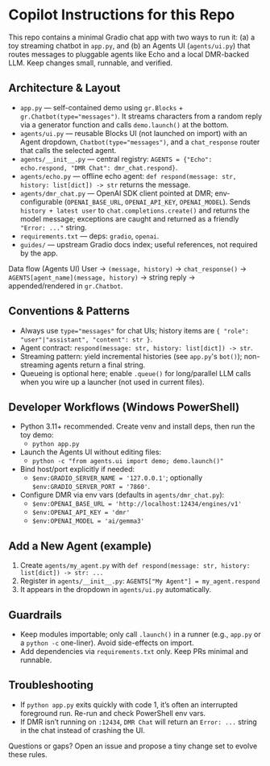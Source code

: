 # Copilot Instructions for this Repo

This repo contains a minimal Gradio chat app with two ways to run it: (a) a toy streaming chatbot in `app.py`, and (b) an Agents UI (`agents/ui.py`) that routes messages to pluggable agents like Echo and a local DMR-backed LLM. Keep changes small, runnable, and verified.

## Architecture & Layout
- `app.py` — self-contained demo using `gr.Blocks` + `gr.Chatbot(type="messages")`. It streams characters from a random reply via a generator function and calls `demo.launch()` at the bottom.
- `agents/ui.py` — reusable Blocks UI (not launched on import) with an Agent dropdown, `Chatbot(type="messages")`, and a `chat_response` router that calls the selected agent.
- `agents/__init__.py` — central registry: `AGENTS = {"Echo": echo.respond, "DMR Chat": dmr_chat.respond}`.
- `agents/echo.py` — offline echo agent: `def respond(message: str, history: list[dict]) -> str` returns the message.
- `agents/dmr_chat.py` — OpenAI SDK client pointed at DMR; env-configurable (`OPENAI_BASE_URL`, `OPENAI_API_KEY`, `OPENAI_MODEL`). Sends `history + latest user` to `chat.completions.create()` and returns the model message; exceptions are caught and returned as a friendly `"Error: ..."` string.
- `requirements.txt` — deps: `gradio`, `openai`.
- `guides/` — upstream Gradio docs index; useful references, not required by the app.

Data flow (Agents UI)
User → `(message, history)` → `chat_response()` → `AGENTS[agent_name](message, history)` → string reply → appended/rendered in `gr.Chatbot`.

## Conventions & Patterns
- Always use `type="messages"` for chat UIs; history items are `{ "role": "user"|"assistant", "content": str }`.
- Agent contract: `respond(message: str, history: list[dict]) -> str`.
- Streaming pattern: yield incremental histories (see `app.py`'s `bot()`); non-streaming agents return a final string.
- Queueing is optional here; enable `.queue()` for long/parallel LLM calls when you wire up a launcher (not used in current files).

## Developer Workflows (Windows PowerShell)
- Python 3.11+ recommended. Create venv and install deps, then run the toy demo:
  - `python app.py`
- Launch the Agents UI without editing files:
  - `python -c "from agents.ui import demo; demo.launch()"`
- Bind host/port explicitly if needed:
  - `$env:GRADIO_SERVER_NAME = '127.0.0.1'`; optionally `$env:GRADIO_SERVER_PORT = '7860'`.
- Configure DMR via env vars (defaults in `agents/dmr_chat.py`):
  - `$env:OPENAI_BASE_URL = 'http://localhost:12434/engines/v1'`
  - `$env:OPENAI_API_KEY = 'dmr'`
  - `$env:OPENAI_MODEL = 'ai/gemma3'`

## Add a New Agent (example)
1) Create `agents/my_agent.py` with `def respond(message: str, history: list[dict]) -> str: ...`
2) Register in `agents/__init__.py`: `AGENTS["My Agent"] = my_agent.respond`
3) It appears in the dropdown in `agents/ui.py` automatically.

## Guardrails
- Keep modules importable; only call `.launch()` in a runner (e.g., `app.py` or a `python -c` one-liner). Avoid side-effects on import.
- Add dependencies via `requirements.txt` only. Keep PRs minimal and runnable.

## Troubleshooting
- If `python app.py` exits quickly with code 1, it’s often an interrupted foreground run. Re-run and check PowerShell env vars.
- If DMR isn’t running on `:12434`, `DMR Chat` will return an `Error: ...` string in the chat instead of crashing the UI.

Questions or gaps? Open an issue and propose a tiny change set to evolve these rules.